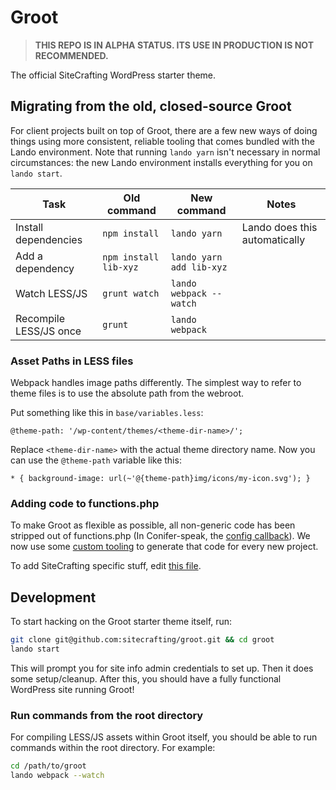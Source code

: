 # Groot

> **THIS REPO IS IN ALPHA STATUS. ITS USE IN PRODUCTION IS NOT RECOMMENDED.**

The official SiteCrafting WordPress starter theme.

## Migrating from the old, closed-source Groot

For client projects built on top of Groot, there are a few new ways of doing things using more consistent, reliable tooling that comes bundled with the Lando environment. Note that running `lando yarn` isn't necessary in normal circumstances: the new Lando environment installs everything for you on `lando start`.

| Task                   | Old command           | New command              | Notes                         |
| ---------------------- | --------------------- | ------------------------ | ----------------------------- |
| Install dependencies   | `npm install`         | `lando yarn`             | Lando does this automatically |
| Add a dependency       | `npm install lib-xyz` | `lando yarn add lib-xyz` |                               |
| Watch LESS/JS          | `grunt watch`         | `lando webpack --watch`  |                               |
| Recompile LESS/JS once | `grunt`               | `lando webpack`          |                               |

### Asset Paths in LESS files

Webpack handles image paths differently. The simplest way to refer to theme files is to use the absolute path from the webroot.

Put something like this in `base/variables.less`:

```less
@theme-path: '/wp-content/themes/<theme-dir-name>/';
```

Replace `<theme-dir-name>` with the actual theme directory name. Now you can use the `@theme-path` variable like this:

```less
* { background-image: url(~'@{theme-path}img/icons/my-icon.svg'); }
```

### Adding code to functions.php

To make Groot as flexible as possible, all non-generic code has been stripped out of functions.php (In Conifer-speak, the [config callback](https://coniferplug.in/glossary#config-callback)). We now use some [custom tooling](https://github.com/sitecrafting/wp-cli-scaffold-groot-command) to generate that code for every new project.

To add SiteCrafting specific stuff, edit [this file](https://bitbucket.org/sitecrafting/wordpress/src/master/config_callback.inc).

## Development

To start hacking on the Groot starter theme itself, run:

```bash
git clone git@github.com:sitecrafting/groot.git && cd groot
lando start
```

This will prompt you for site info admin credentials to set up. Then it does some setup/cleanup. After this, you should have a fully functional WordPress site running Groot!

### Run commands from the root directory

For compiling LESS/JS assets within Groot itself, you should be able to run commands within the root directory. For example:

```bash
cd /path/to/groot
lando webpack --watch
```

